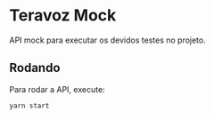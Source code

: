 # Teravoz Mock
API mock para executar os devidos testes no projeto.

## Rodando
Para rodar a API, execute:
```sh
yarn start
```